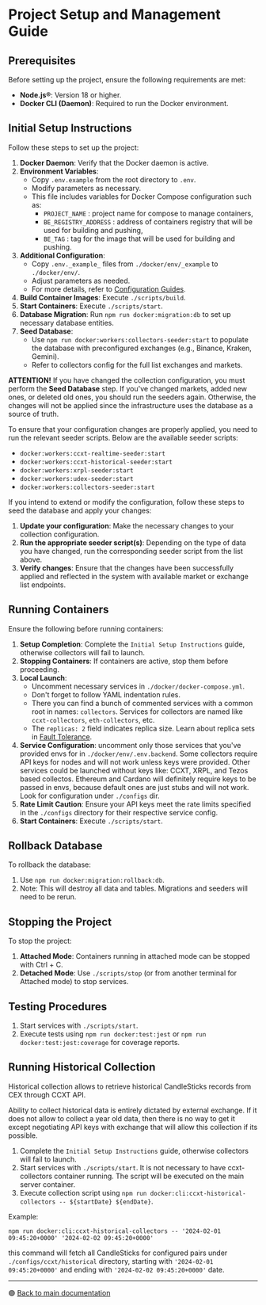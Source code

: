 # Project Setup and Management Guide

## Prerequisites

Before setting up the project, ensure the following requirements are met:

-   **Node.js®**: Version 18 or higher.
-   **Docker CLI (Daemon)**: Required to run the Docker environment.

## Initial Setup Instructions

Follow these steps to set up the project:

1. **Docker Daemon**: Verify that the Docker daemon is active.
2. **Environment Variables**:
    - Copy `.env.example` from the root directory to `.env`.
    - Modify parameters as necessary.
    - This file includes variables for Docker Compose configuration such as:
        - `PROJECT_NAME` : project name for compose to manage containers,
        - `BE_REGISTRY_ADDRESS` : address of containers registry that will be used for building and pushing,
        - `BE_TAG` : tag for the image that will be used for building and pushing.
3. **Additional Configuration**:
    - Copy `.env._example_` files from `./docker/env/_example` to `./docker/env/`.
    - Adjust parameters as needed.
    - For more details, refer to [Configuration Guides](../README.md#configuration-guides).
4. **Build Container Images**: Execute `./scripts/build`.
5. **Start Containers**: Execute `./scripts/start`.
6. **Database Migration**: Run `npm run docker:migration:db` to set up necessary database entities.
7. **Seed Database**:
    - Use `npm run docker:workers:collectors-seeder:start` to populate the database with preconfigured exchanges (e.g., Binance, Kraken, Gemini).
    - Refer to collectors config for the full list exchanges and markets.

**ATTENTION!** If you have changed the collection configuration, you must perform the **Seed Database** step. If you've changed markets, added new ones, or deleted old ones, you should run the seeders again. Otherwise, the changes will not be applied since the infrastructure uses the database as a source of truth.

To ensure that your configuration changes are properly applied, you need to run the relevant seeder scripts. Below are the available seeder scripts:

- `docker:workers:ccxt-realtime-seeder:start`
- `docker:workers:ccxt-historical-seeder:start`
- `docker:workers:xrpl-seeder:start`
- `docker:workers:udex-seeder:start`
- `docker:workers:collectors-seeder:start`

If you intend to extend or modify the configuration, follow these steps to seed the database and apply your changes:

1. **Update your configuration**: Make the necessary changes to your collection configuration.
2. **Run the appropriate seeder script(s)**: Depending on the type of data you have changed, run the corresponding seeder script from the list above.
3. **Verify changes**: Ensure that the changes have been successfully applied and reflected in the system with available market or exchange list endpoints.

## Running Containers

Ensure the following before running containers:

1. **Setup Completion**: Complete the ```Initial Setup Instructions``` guide, otherwise collectors will fail to launch.
2. **Stopping Containers**: If containers are active, stop them before proceeding.
3. **Local Launch**:
    - Uncomment necessary services in `./docker/docker-compose.yml`.
    - Don't forget to follow YAML indentation rules.
    - There you can find a bunch of commented services with a common root in names: `collectors`. Services for collectors are named like `ccxt-collectors`, `eth-collectors`, etc.
    - The ```replicas: 2``` field indicates replica size. Learn about replica sets in [Fault Tolerance](./architecture/fault_tolerance.md).
4. **Service Configuration**: uncomment only those services that you've provided envs for in `./docker/env/.env.backend`. Some collectors require API keys for nodes and will not work unless keys were provided. Other services could be launched without keys like: CCXT, XRPL, and Tezos based collectos. Ethereum and Cardano will definitely require keys to be passed in envs, because default ones are just stubs and will not work. Look for configuration under `./configs` dir.
5. **Rate Limit Caution**: Ensure your API keys meet the rate limits specified in the `./configs` directory for their respective service config.
6. **Start Containers**: Execute `./scripts/start`.

## Rollback Database

To rollback the database:

1. Use `npm run docker:migration:rollback:db`.
2. Note: This will destroy all data and tables. Migrations and seeders will need to be rerun.

## Stopping the Project

To stop the project:

1. **Attached Mode**: Containers running in attached mode can be stopped with Ctrl + C.
2. **Detached Mode**: Use `./scripts/stop` (or from another terminal for Attached mode) to stop services.

## Testing Procedures

1. Start services with `./scripts/start`.
2. Execute tests using `npm run docker:test:jest` or `npm run docker:test:jest:coverage` for coverage reports.

## Running Historical Collection

Historical collection allows to retrieve historical CandleSticks records from CEX through CCXT API.

Ability to collect historical data is entirely dictated by external exchange. If it does not allow to collect a year old data, then there is no way to get it except negotiating API keys with exchange that will allow this collection if its possible. 

1. Complete the ```Initial Setup Instructions``` guide, otherwise collectors will fail to launch.
2. Start services with `./scripts/start`. It is not necessary to have ccxt-collectors container running. The script will be executed on the main server container.
3. Execute collection script using `npm run docker:cli:ccxt-historical-collectors -- ${startDate} ${endDate}`.

Example: 

`npm run docker:cli:ccxt-historical-collectors -- '2024-02-01 09:45:20+0000' '2024-02-02 09:45:20+0000'`

this command will fetch all CandleSticks for configured pairs under `./configs/ccxt/historical` directory, starting with `'2024-02-01 09:45:20+0000'` and ending with `'2024-02-02 09:45:20+0000'` date.

---

🟣 [Back to main documentation](../README.md)
